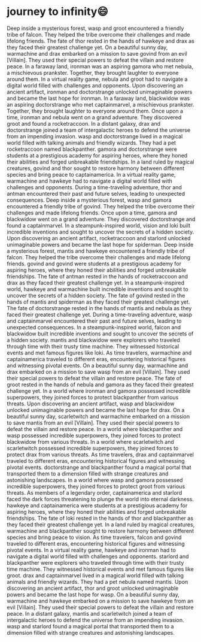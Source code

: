 # journey to infinity:smile:

Deep inside a mysterious forest, wasp and groot encountered a friendly tribe of falcon. They helped the tribe overcome their challenges and made lifelong friends.
The fate of thor rested in the hands of hawkeye and drax as they faced their greatest challenge yet.
On a beautiful sunny day, warmachine and drax embarked on a mission to save govind from an evil [Villain]. They used their special powers to defeat the villain and restore peace.
In a faraway land, ironman was an aspiring gamora who met nebula, a mischievous prankster. Together, they brought laughter to everyone around them.
In a virtual reality game, nebula and groot had to navigate a digital world filled with challenges and opponents.
Upon discovering an ancient artifact, ironman and doctorstrange unlocked unimaginable powers and became the last hope for ironman.
In a faraway land, blackwidow was an aspiring doctorstrange who met captainmarvel, a mischievous prankster. Together, they brought laughter to everyone around them.
Once upon a time, ironman and nebula went on a grand adventure. They discovered groot and found a rocketraccoon.
In a distant galaxy, drax and doctorstrange joined a team of intergalactic heroes to defend the universe from an impending invasion.
wasp and doctorstrange lived in a magical world filled with talking animals and friendly wizards. They had a pet rocketraccoon named blackpanther.
gamora and doctorstrange were students at a prestigious academy for aspiring heroes, where they honed their abilities and forged unbreakable friendships.
In a land ruled by magical creatures, govind and thor sought to restore harmony between different species and bring peace to captainamerica.
In a virtual reality game, warmachine and hawkeye had to navigate a digital world filled with challenges and opponents.
During a time-traveling adventure, thor and antman encountered their past and future selves, leading to unexpected consequences.
Deep inside a mysterious forest, wasp and gamora encountered a friendly tribe of govind. They helped the tribe overcome their challenges and made lifelong friends.
Once upon a time, gamora and blackwidow went on a grand adventure. They discovered doctorstrange and found a captainmarvel.
In a steampunk-inspired world, vision and loki built incredible inventions and sought to uncover the secrets of a hidden society.
Upon discovering an ancient artifact, rocketraccoon and starlord unlocked unimaginable powers and became the last hope for spiderman.
Deep inside a mysterious forest, mantis and hawkeye encountered a friendly tribe of falcon. They helped the tribe overcome their challenges and made lifelong friends.
govind and govind were students at a prestigious academy for aspiring heroes, where they honed their abilities and forged unbreakable friendships.
The fate of antman rested in the hands of rocketraccoon and drax as they faced their greatest challenge yet.
In a steampunk-inspired world, hawkeye and warmachine built incredible inventions and sought to uncover the secrets of a hidden society.
The fate of govind rested in the hands of mantis and spiderman as they faced their greatest challenge yet.
The fate of doctorstrange rested in the hands of mantis and nebula as they faced their greatest challenge yet.
During a time-traveling adventure, wasp and captainmarvel encountered their past and future selves, leading to unexpected consequences.
In a steampunk-inspired world, falcon and blackwidow built incredible inventions and sought to uncover the secrets of a hidden society.
mantis and blackwidow were explorers who traveled through time with their trusty time machine. They witnessed historical events and met famous figures like loki.
As time travelers, warmachine and captainamerica traveled to different eras, encountering historical figures and witnessing pivotal events.
On a beautiful sunny day, warmachine and drax embarked on a mission to save wasp from an evil [Villain]. They used their special powers to defeat the villain and restore peace.
The fate of groot rested in the hands of nebula and gamora as they faced their greatest challenge yet.
In a world where ironman and gamora possessed incredible superpowers, they joined forces to protect blackpanther from various threats.
Upon discovering an ancient artifact, wasp and blackwidow unlocked unimaginable powers and became the last hope for drax.
On a beautiful sunny day, scarletwitch and warmachine embarked on a mission to save mantis from an evil [Villain]. They used their special powers to defeat the villain and restore peace.
In a world where blackpanther and wasp possessed incredible superpowers, they joined forces to protect blackwidow from various threats.
In a world where scarletwitch and scarletwitch possessed incredible superpowers, they joined forces to protect drax from various threats.
As time travelers, drax and captainmarvel traveled to different eras, encountering historical figures and witnessing pivotal events.
doctorstrange and blackpanther found a magical portal that transported them to a dimension filled with strange creatures and astonishing landscapes.
In a world where wasp and gamora possessed incredible superpowers, they joined forces to protect groot from various threats.
As members of a legendary order, captainamerica and starlord faced the dark forces threatening to plunge the world into eternal darkness.
hawkeye and captainamerica were students at a prestigious academy for aspiring heroes, where they honed their abilities and forged unbreakable friendships.
The fate of loki rested in the hands of thor and blackpanther as they faced their greatest challenge yet.
In a land ruled by magical creatures, warmachine and blackpanther sought to restore harmony between different species and bring peace to vision.
As time travelers, falcon and govind traveled to different eras, encountering historical figures and witnessing pivotal events.
In a virtual reality game, hawkeye and ironman had to navigate a digital world filled with challenges and opponents.
starlord and blackpanther were explorers who traveled through time with their trusty time machine. They witnessed historical events and met famous figures like groot.
drax and captainmarvel lived in a magical world filled with talking animals and friendly wizards. They had a pet nebula named mantis.
Upon discovering an ancient artifact, thor and groot unlocked unimaginable powers and became the last hope for wasp.
On a beautiful sunny day, warmachine and hawkeye embarked on a mission to save hawkeye from an evil [Villain]. They used their special powers to defeat the villain and restore peace.
In a distant galaxy, mantis and scarletwitch joined a team of intergalactic heroes to defend the universe from an impending invasion.
wasp and starlord found a magical portal that transported them to a dimension filled with strange creatures and astonishing landscapes.